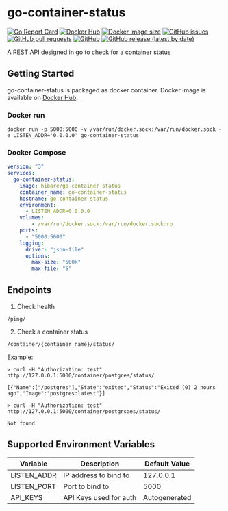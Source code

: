 # go-container-status



[![Go Report Card](https://goreportcard.com/badge/github.com/hibare/go-container-status)](https://goreportcard.com/report/github.com/hibare/go-container-status)
[![Docker Hub](https://img.shields.io/docker/pulls/hibare/go-container-status)](https://hub.docker.com/r/hibare/go-container-status)
[![Docker image size](https://img.shields.io/docker/image-size/hibare/go-container-status/latest)](https://hub.docker.com/r/hibare/go-container-status) 
[![GitHub issues](https://img.shields.io/github/issues/hibare/go-container-status)](https://github.com/hibare/go-container-status/issues)
[![GitHub pull requests](https://img.shields.io/github/issues-pr/hibare/go-container-status)](https://github.com/hibare/go-container-status/pulls)
[![GitHub](https://img.shields.io/github/license/hibare/go-container-status)](https://github.com/hibare/go-container-status/blob/main/LICENSE)
[![GitHub release (latest by date)](https://img.shields.io/github/v/release/hibare/go-container-status)](https://github.com/hibare/go-container-status/releases)


A REST API designed in go to check for a container status

## Getting Started

go-container-status is packaged as docker container. Docker image is available on [Docker Hub](https://hub.docker.com/r/hibare/go-container-status).

### Docker run

```shell
docker run -p 5000:5000 -v /var/run/docker.sock:/var/run/docker.sock -e LISTEN_ADDR='0.0.0.0' go-container-status
```

### Docker Compose

```yml
version: "3"
services:
  go-container-status:
    image: hibare/go-container-status
    container_name: go-container-status
    hostname: go-container-status
    environment: 
      - LISTEN_ADDR=0.0.0.0
    volumes:
        - /var/run/docker.sock:/var/run/docker.sock:ro
    ports:
      - "5000:5000"
    logging:
      driver: "json-file"
      options:
        max-size: "500k"
        max-file: "5"
```
## Endpoints

1. Check health

```shell
/ping/
```

2. Check a container status

```shell
/container/{container_name}/status/
```

Example:
```shell
> curl -H "Authorization: test" http://127.0.0.1:5000/container/postgres/status/

[{"Name":["/postgres"],"State":"exited","Status":"Exited (0) 2 hours ago","Image":"postgres:latest"}]

> curl -H "Authorization: test" http://127.0.0.1:5000/container/postgrsaes/status/

Not found
```

## Supported Environment Variables
| Variable | Description | Default Value |
| --------- | ----------- | ------------- |
| LISTEN_ADDR | IP address to bind to | 127.0.0.1 |
| LISTEN_PORT | Port to bind to | 5000 |
| API_KEYS | API Keys used for auth | Autogenerated |